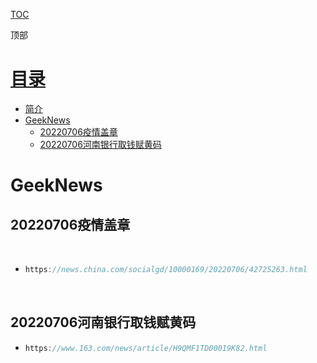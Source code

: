 [TOC](文章目录)

<a name="Menutop" >顶部</a>

# [目录](#目录)

- [简介](#简介)
- [GeekNews](#GeekNews)
  - [20220706疫情盖章](#20220706疫情盖章)
  - [20220706河南银行取钱赋黄码](#20220706河南银行取钱赋黄码)

# <a name="GeekNews" >**GeekNews**</a>





## <a name="20220706疫情盖章" >**20220706疫情盖章**</a>

​	

- ~~~c 
  https://news.china.com/socialgd/10000169/20220706/42725263.html

​				

## <a name="20220706河南银行取钱赋黄码" >**20220706河南银行取钱赋黄码**</a>

- ~~~c
  https://www.163.com/news/article/H9QMF1TD00019K82.html
  ~~~

  

  